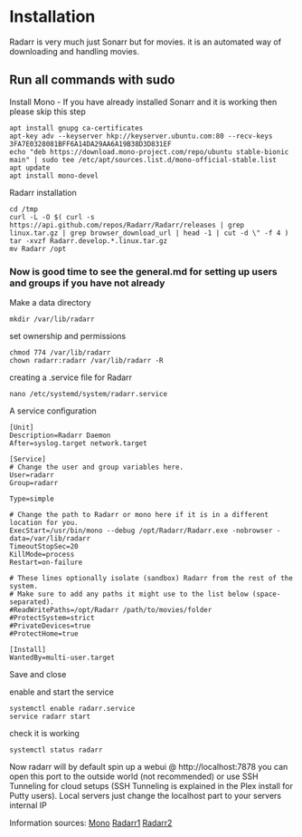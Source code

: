 # Installation 
Radarr is very much just Sonarr but for movies. it is an automated way of downloading and handling movies.
## Run all commands with sudo 


Install Mono - If you have already installed Sonarr and it is working then please skip this step 
```
apt install gnupg ca-certificates
apt-key adv --keyserver hkp://keyserver.ubuntu.com:80 --recv-keys 3FA7E0328081BFF6A14DA29AA6A19B38D3D831EF
echo "deb https://download.mono-project.com/repo/ubuntu stable-bionic main" | sudo tee /etc/apt/sources.list.d/mono-official-stable.list
apt update
apt install mono-devel
```

Radarr installation 
```
cd /tmp
curl -L -O $( curl -s https://api.github.com/repos/Radarr/Radarr/releases | grep linux.tar.gz | grep browser_download_url | head -1 | cut -d \" -f 4 )
tar -xvzf Radarr.develop.*.linux.tar.gz
mv Radarr /opt
```

### Now is good time to see the general.md for setting up users and groups if you have not already


Make a data directory
```
mkdir /var/lib/radarr
```

set ownership and permissions
```
chmod 774 /var/lib/radarr
chown radarr:radarr /var/lib/radarr -R 
```

creating a .service file for Radarr
```
nano /etc/systemd/system/radarr.service
```

A service configuration
```
[Unit]
Description=Radarr Daemon
After=syslog.target network.target

[Service]
# Change the user and group variables here.
User=radarr
Group=radarr

Type=simple

# Change the path to Radarr or mono here if it is in a different location for you.
ExecStart=/usr/bin/mono --debug /opt/Radarr/Radarr.exe -nobrowser -data=/var/lib/radarr
TimeoutStopSec=20
KillMode=process
Restart=on-failure

# These lines optionally isolate (sandbox) Radarr from the rest of the system.
# Make sure to add any paths it might use to the list below (space-separated).
#ReadWritePaths=/opt/Radarr /path/to/movies/folder
#ProtectSystem=strict
#PrivateDevices=true
#ProtectHome=true

[Install]
WantedBy=multi-user.target
```

Save and close 

enable and start the service
```
systemctl enable radarr.service
service radarr start
```

check it is working
```
systemctl status radarr
```

Now radarr will by default spin up a webui @ http://localhost:7878 you can open this port to the outside world (not recommended) or use SSH Tunneling for cloud setups (SSH Tunneling is explained in the Plex install for Putty users). Local servers just change the localhost part to your servers internal IP





Information sources: [Mono](https://www.mono-project.com/download/stable/#download-lin-ubuntu) [Radarr1](https://github.com/Radarr/Radarr/wiki/Installation#manually-install-radarr) [Radarr2](https://github.com/Radarr/Radarr/wiki/Autostart-on-Linux)
